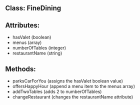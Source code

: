 ## Class: FineDining

## Attributes:
 - hasValet (boolean)
 - menus (array)
 - numberOfTables (integer)
 - restaurantName (string)


## Methods:
 - parksCarForYou (assigns the hasValet boolean value)
 - offersHappyHour (append a menu item to the menus array)
 - addTwoTables (adds 2 to numberOfTables)
 - changeRestaurant (changes the restaurantName attribute)

